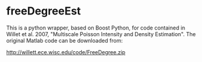 # freeDegreeEst

This is a python wrapper, based on Boost Python, for code contained in 
Willet et al. 2007, "Multiscale Poisson Intensity and Density Estimation". 
The original Matlab code can be downloaded from:

http://willett.ece.wisc.edu/code/FreeDegree.zip 
